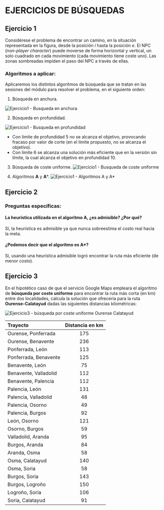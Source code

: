 # EJERCICIOS DE BÚSQUEDAS

## Ejercicio 1

Considérese el problema de encontrar un camino, en la situación representada en la figura, desde la posición $i$ hasta la posición $e$. El NPC (*non-player character*) puede moverse de forma horizontal y vertical, un solo cuadrado en cada movimiento (cada movimiento tiene coste uno). Las zonas sombreadas impiden el paso del NPC a través de ellas.

### Algoritmos a aplicar:

Aplicaremos los distintos algoritmos de búsqueda que se tratan en las sesiones del módulo para resolver el problema, en el siguiente orden:

1. Búsqueda en anchura.

![Ejercicio1 - Busqueda en anchura](anchura.jpeg)


2. Búsqueda en profundidad.

![Ejercicio1 - Busqueda en profundidad](profundidad.jpeg)

- Con límite de profundidad 5 no se alcanza el objetivo, provocando fracaso por valor de corte (en el límite propuesto, no se alcanza el objetivo).
- Con límite 6 se alcanza una solución más eficiente que en la versión sin límite, la cual alcanza el objetivo en profundidad 10.


3. Búsqueda de coste uniforme.
![Ejercicio1 - Busqueda de coste uniforme](coste_uniforme.jpeg)

5. Algoritmos **A** y **A***.
![Ejercicio1 - Algoritmos A y A*](algoritmo_A_A*.jpeg)


## Ejercicio 2

### Preguntas específicas:

#### La heurística utilizada en el algoritmo **A**, ¿es admisible? ¿Por qué?
Sí, la heurística es admisible ya que nunca sobreestima el costo real hacia la meta.


#### ¿Podemos decir que el algoritmo es **A***?   
Sí, usando una heurística admisible logró encontrar la ruta más eficiente (de menor costo).

## Ejercicio 3

En el hipotético caso de que el servicio Google Maps empleara el algoritmo de **búsqueda por coste uniforme** para encontrar la ruta más corta (en km) entre dos localidades, calcula la solución que ofrecería para la ruta **Ourense-Calatayud** dadas las siguientes distancias kilométricas:


![Ejercicio3 - búsqueda por coste uniforme Ourense Calatayud](mapa.png)




| Trayecto            | Distancia en km      |
| :------------------ | :------------------:|
| Ourense, Ponferrada | 175                 |
| Ourense, Benavente  | 236                 |
| Ponferrada, León    | 113                 |
| Ponferrada, Benavente | 125               |
| Benavente, León     | 75                  |
| Benavente, Valladolid | 112               |
| Benavente, Palencia | 112                 |
| Palencia, León      | 131                 |
| Palencia, Valladolid | 48                 |
| Palencia, Osorno    | 49                  |
| Palencia, Burgos    | 92                  |
| León, Osorno        | 121                 |
| Osorno, Burgos      | 59                  |
| Valladolid, Aranda  | 95                  |
| Burgos, Aranda      | 84                  |
| Aranda, Osma        | 58                  |
| Osma, Calatayud     | 140                 |
| Osma, Soria         | 58                  |
| Burgos, Soria       | 143                 |
| Burgos, Logroño     | 150                 |
| Logroño, Soria      | 106                 |
| Soria, Calatayud    | 91                  |

